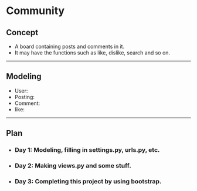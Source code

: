 # Community

## Concept
* A board containing posts and comments in it.
* It may have the functions such as like, dislike, search and so on.
---
## Modeling
* User:
* Posting: 
* Comment:
* like:
---
## Plan

* ### Day 1: Modeling, filling in settings.py, urls.py, etc.
* ### Day 2: Making views.py and some stuff.
* ### Day 3: Completing this project by using bootstrap.
